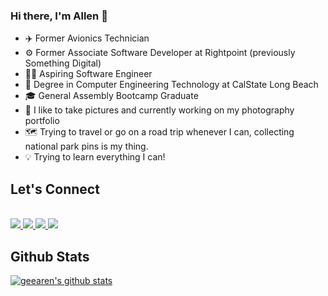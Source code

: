 ### Hi there, I'm Allen 👋

- ✈️ Former Avionics Technician
- ⚙️ Former Associate Software Developer at Rightpoint (previously Something Digital) 
- 👨‍💻 Aspiring Software Engineer
- 📜 Degree in Computer Engineering Technology at CalState Long Beach
- 🎓 General Assembly Bootcamp Graduate
- 📸 I like to take pictures and currently working on my photography portfolio
- 🗺️ Trying to travel or go on a road trip whenever I can, collecting national park pins is my thing.
- 💡 Trying to learn everything I can!

## Let's Connect
<br>
<a href="https://www.linkedin.com/in/allen-gee/"><img src="https://img.shields.io/badge/LinkedIn-0077B5?style=for-the-badge&logo=linkedin&logoColor=white"/> </a>
<a href="mailto:allengonzales018@gmail.com"><img src="https://img.shields.io/badge/Gmail-D14836?style=for-the-badge&logo=gmail&logoColor=white"/> </a>
<a href="https://www.instagram.com/geearen.film/"><img src="https://img.shields.io/badge/Instagram-E4405F?style=for-the-badge&logo=instagram&logoColor=white"/> </a>
<a href="https://geearen.com/"><img src="https://img.shields.io/badge/Vercel-000000?style=for-the-badge&logo=vercel&logoColor=white"/></a>
<br>

## Github Stats
[![geearen's github stats](https://github-readme-stats.vercel.app/api?username=geearen&show_icons=true&theme=dracula)](https://github.com/geearen/github-readme-stats)


<!--

**geearen/geearen** is a ✨ _special_ ✨ repository because its `README.md` (this file) appears on your GitHub profile.

Here are some ideas to get you started:

- 🔭 I’m currently working on ...
- 🌱 I’m currently learning ...
- 👯 I’m looking to collaborate on ...
- 🤔 I’m looking for help with ...
- 💬 Ask me about ...
- 📫 How to reach me: ...
- 😄 Pronouns: ...
- ⚡ Fun fact: ...
-->
